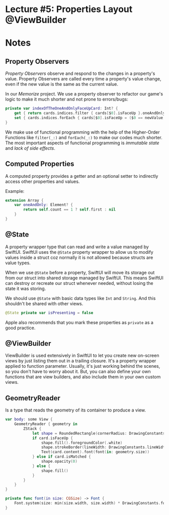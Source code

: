 # Lecture #5: Properties Layout @ViewBuilder

# Notes


## Property Observers
_Property Observers_ observe and respond to the changes in a property's value. Property Observers are called every time a property's value change, even if the new value is the same as the current value.

In our _Memorize_ project. We use a property observer to refactor our game's logic to make it much shorter and not prone to errors/bugs:

```swift
private var indexOfTheOneAndOnlyFaceUpCard: Int? {
    get { return cards.indices.filter { cards[$0].isFaceUp }.oneAndOnly }
    set { cards.indices.forEach { cards[$0].isFaceUp = ($0 == newValue) } }
}
```

We make use of functional programming with the help of the Higher-Order Functions like `filter(_:)` and `forEach(_:)` to make our codes much shorter. The most important aspects of functional programming is _immutable state_ and _lack of side effects_.


## Computed Properties
A computed property provides a getter and an optional setter to indirectly access other properties and values.

Example:

```swift
extension Array {
    var oneAndOnly: Element? {
        return self.count == 1 ? self.first : nil
    }
}
```

## @State
A property wrapper type that can read and write a value managed by SwiftUI. SwiftUI uses the `@State` property wrapper to allow us to modify values inside a struct coz normally it is not allowed because structs are value types.

When we use `@State` before a property, SwiftUI will move its storage out from our struct into shared storage managed by SwiftUI. This means SwiftUI can destroy or recreate our struct whenever needed, without losing the state it was storing.

We should use `@State` with basic data types like `Int` and `String`. And this shouldn't be shared with other views.

```swift
@State private var isPresenting = false
```

Apple also recommends that you mark these properties as `private` as a good practice.


## @ViewBuilder
ViewBuilder is used extensively in SwiftUI to let you create new on-screen views by just listing them out in a trailing closure. It's a property wrapper applied to function parameter. Usually, it's just working behind the scenes, so you don't have to worry about it. But, you can also define your own functions that are view builders, and also include them in your own custom views.

## GeometryReader
Is a type that reads the geometry of its container to produce a view.

```swift
var body: some View {
    GeometryReader { geometry in
        ZStack {
            let shape = RoundedRectangle(cornerRadius: DrawingConstants.cornerRadius)
            if card.isFaceUp {
                shape.fill().foregroundColor(.white)
                shape.strokeBorder(lineWidth: DrawingConstants.lineWidth)
                Text(card.content).font(font(in: geometry.size))
            } else if card.isMatched {
                shape.opacity(0)
            } else {
                shape.fill()
            }
        }
    }
}

private func font(in size: CGSize) -> Font {
    Font.system(size: min(size.width, size.width) * DrawingConstants.fontScale)
}
```

